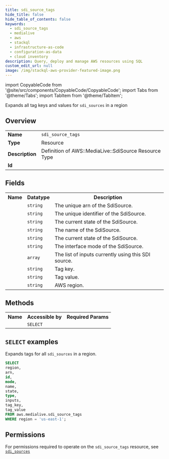 ```yaml
---
title: sdi_source_tags
hide_title: false
hide_table_of_contents: false
keywords:
  - sdi_source_tags
  - medialive
  - aws
  - stackql
  - infrastructure-as-code
  - configuration-as-data
  - cloud inventory
description: Query, deploy and manage AWS resources using SQL
custom_edit_url: null
image: /img/stackql-aws-provider-featured-image.png
---
```


import CopyableCode from '@site/src/components/CopyableCode/CopyableCode';
import Tabs from '@theme/Tabs';
import TabItem from '@theme/TabItem';

Expands all tag keys and values for <code>sdi_sources</code> in a region

## Overview
<table>
<tbody>
<tr><td><b>Name</b></td><td><code>sdi_source_tags</code></td></tr>
<tr><td><b>Type</b></td><td>Resource</td></tr>
<tr><td><b>Description</b></td><td>Definition of AWS::MediaLive::SdiSource Resource Type</td></tr>
<tr><td><b>Id</b></td><td><CopyableCode code="aws.medialive.sdi_source_tags" /></td></tr>
</tbody>
</table>

## Fields
<table>
<tbody>
<tr><th>Name</th><th>Datatype</th><th>Description</th></tr><tr><td><CopyableCode code="arn" /></td><td><code>string</code></td><td>The unique arn of the SdiSource.</td></tr>
<tr><td><CopyableCode code="id" /></td><td><code>string</code></td><td>The unique identifier of the SdiSource.</td></tr>
<tr><td><CopyableCode code="mode" /></td><td><code>string</code></td><td>The current state of the SdiSource.</td></tr>
<tr><td><CopyableCode code="name" /></td><td><code>string</code></td><td>The name of the SdiSource.</td></tr>
<tr><td><CopyableCode code="state" /></td><td><code>string</code></td><td>The current state of the SdiSource.</td></tr>
<tr><td><CopyableCode code="type" /></td><td><code>string</code></td><td>The interface mode of the SdiSource.</td></tr>
<tr><td><CopyableCode code="inputs" /></td><td><code>array</code></td><td>The list of inputs currently using this SDI source.</td></tr>
<tr><td><CopyableCode code="tag_key" /></td><td><code>string</code></td><td>Tag key.</td></tr>
<tr><td><CopyableCode code="tag_value" /></td><td><code>string</code></td><td>Tag value.</td></tr>
<tr><td><CopyableCode code="region" /></td><td><code>string</code></td><td>AWS region.</td></tr>
</tbody>
</table>

## Methods

<table>
<tbody>
  <tr>
    <th>Name</th>
    <th>Accessible by</th>
    <th>Required Params</th>
  </tr>
  <tr>
    <td><CopyableCode code="list_resources" /></td>
    <td><code>SELECT</code></td>
    <td><CopyableCode code="region" /></td>
  </tr>
</tbody>
</table>

## `SELECT` examples
Expands tags for all <code>sdi_sources</code> in a region.
```sql
SELECT
region,
arn,
id,
mode,
name,
state,
type,
inputs,
tag_key,
tag_value
FROM aws.medialive.sdi_source_tags
WHERE region = 'us-east-1';
```


## Permissions

For permissions required to operate on the <code>sdi_source_tags</code> resource, see <a href="/services/medialive/sdi_sources/#permissions"><code>sdi_sources</code></a>


